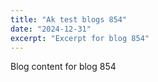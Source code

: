 ```yaml
---
title: "Ak test blogs 854"
date: "2024-12-31"
excerpt: "Excerpt for blog 854"
---
```


Blog content for blog 854